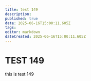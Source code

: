 ```yaml
---
title: test 149
description: 
published: true
date: 2025-06-16T15:00:11.605Z
tags: 
editor: markdown
dateCreated: 2025-06-16T15:00:11.605Z
---
```


# TEST 149
this is test 149
